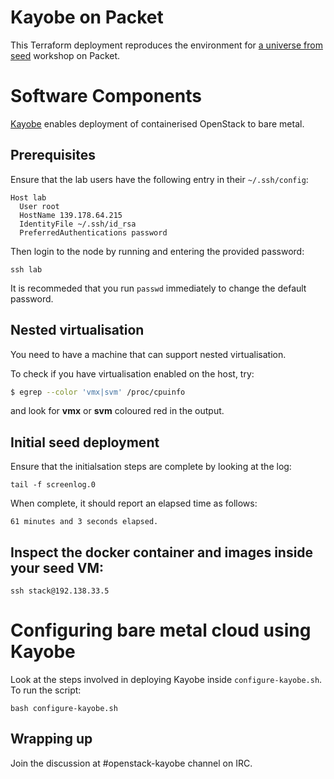 # Kayobe on Packet

This Terraform deployment reproduces the environment for [a universe from
seed](https://github.com/stackhpc/a-universe-from-nothing) workshop on Packet.

# Software Components

[Kayobe](https://kayobe.readthedocs.io/) enables deployment of containerised OpenStack to bare metal.

## Prerequisites

Ensure that the lab users have the following entry in their `~/.ssh/config`:

    Host lab
      User root
      HostName 139.178.64.215
      IdentityFile ~/.ssh/id_rsa
      PreferredAuthentications password

Then login to the node by running and entering the provided password:

    ssh lab

It is recommeded that you run `passwd` immediately to change the default password.

## Nested virtualisation

You need to have a machine that can support nested virtualisation.

To check if you have virtualisation enabled on the host, try:

```bash
$ egrep --color 'vmx|svm' /proc/cpuinfo
```

and look for **vmx** or **svm** coloured red in the output.

## Initial seed deployment

Ensure that the initialsation steps are complete by looking at the log:

    tail -f screenlog.0

When complete, it should report an elapsed time as follows:

    61 minutes and 3 seconds elapsed.

## Inspect the docker container and images inside your seed VM:

    ssh stack@192.138.33.5

# Configuring bare metal cloud using Kayobe

Look at the steps involved in deploying Kayobe inside `configure-kayobe.sh`. To run the script:

    bash configure-kayobe.sh

## Wrapping up

Join the discussion at #openstack-kayobe channel on IRC.
